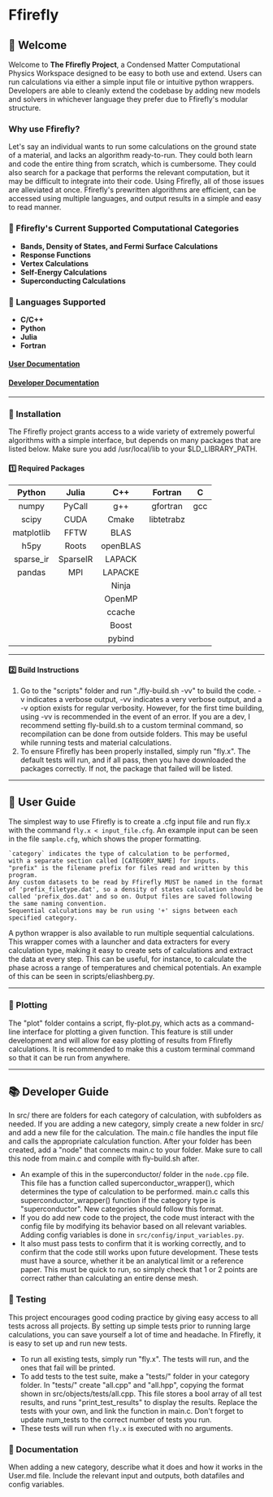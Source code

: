 # Ffirefly
## **🚀 Welcome**  
Welcome to **The Ffirefly Project**, a Condensed Matter Computational Physics Workspace designed to be easy to both use and extend. Users can run calculations via either a simple input file or intuitive python wrappers. Developers are able to cleanly extend the codebase by adding new models and solvers in whichever language they prefer due to Ffirefly's modular structure.


### Why use Ffirefly?
Let's say an individual wants to run some calculations on the ground state of a material, and lacks an algorithm ready-to-run. They could both learn and code the entire thing from scratch, which is cumbersome. They could also search for a package that performs the relevant computation, but it may be difficult to integrate into their code. Using Ffirefly, all of those issues are alleviated at once. Ffirefly's prewritten algorithms are efficient, can be accessed using multiple languages, and output results in a simple and easy to read manner.

### **🔹 Ffirefly's Current Supported Computational Categories**
- **Bands, Density of States, and Fermi Surface Calculations**
- **Response Functions**
- **Vertex Calculations**
- **Self-Energy Calculations**
- **Superconducting Calculations**

### **🔹 Languages Supported**
- **C/C++** 
- **Python** 
- **Julia** 
- **Fortran** 

#### [User Documentation](./docs/User.md)
#### [Developer Documentation](./docs/Developer.md)

---
### **🔹 Installation**  
The Ffirefly project grants access to a wide variety of extremely powerful algorithms with a simple interface, but depends on many packages that are listed below. Make sure you add /usr/local/lib to your $LD_LIBRARY_PATH.

#### **1️⃣  Required Packages**  
| Python     | Julia         | C++      | Fortran    | C    |
|:----------:|:-------------:|:--------:|:----------:|:----:|
| numpy      | PyCall        | g++      | gfortran   | gcc  |
| scipy      | CUDA          | Cmake    | libtetrabz |      |
| matplotlib | FFTW          | BLAS     |            |      |
| h5py       | Roots         | openBLAS |            |      |
| sparse_ir  | SparseIR      | LAPACK   |            |      |
| pandas     | MPI           | LAPACKE  |            |      |
|            |               | Ninja    |            |      |
|            |               | OpenMP   |            |      |
|            |               | ccache   |            |      |
|            |               | Boost    |            |      |
|            |               | pybind   |            |      |

---
#### **2️⃣ Build Instructions**  
 1) Go to the "scripts" folder and run "./fly-build.sh -vv" to build the code. -v indicates a verbose output, -vv indicates a very verbose output, and a -v option exists for regular verbosity. However, for the first time building, using -vv is recommended in the event of an error. If you are a dev, I recommend setting fly-build.sh to a custom terminal command, so recompilation can be done from outside folders. This may be useful while running tests and material calculations.
 2) To ensure Ffirefly has been properly installed, simply run "fly.x". The default tests will run, and if all pass, then you have downloaded the packages correctly. If not, the package that failed will be listed.

---

## **📖 User Guide**  
The simplest way to use Ffirefly is to create a .cfg input file and run fly.x with the command `fly.x < input_file.cfg`. An example input can be seen in the file `sample.cfg`, which shows the proper formatting. 

    `category` indicates the type of calculation to be performed, 
    with a separate section called [CATEGORY_NAME] for inputs.
    "prefix" is the filename prefix for files read and written by this program. 
    Any custom datasets to be read by Ffirefly MUST be named in the format of 'prefix_filetype.dat', so a density of states calculation should be called 'prefix_dos.dat' and so on. Output files are saved following the same naming convention.
    Sequential calculations may be run using '+' signs between each specified category.

A python wrapper is also available to run multiple sequential calculations.  
This wrapper comes with a launcher and data extracters for every calculation type, making it easy to create sets of calculations and extract the data at every step. This can be useful, for instance, to calculate the phase across a range of temperatures and chemical potentials. An example of this can be seen in scripts/eliashberg.py.

---

### **🔹 Plotting**  
The "plot" folder contains a script, fly-plot.py, which acts as a command-line interface for plotting a given function. This feature is still under development and will allow for easy plotting of results from Ffirefly calculations. It is recommended to make this a custom terminal command so that it can be run from anywhere.

---


## **📚 Developer Guide**
In src/ there are folders for each category of calculation, with subfolders as needed. If you are adding a new category, simply create a new folder in src/ and add a new file for the calculation. The main.c file handles the input file and calls the appropriate calculation function. After your folder has been created, add a "node" that connects main.c to your folder. Make sure to call this node from main.c and compile with fly-build.sh after.
   - An example of this in the superconductor/ folder in the `node.cpp` file. This file has a function called superconductor_wrapper(), which determines the type of calculation to be performed. main.c calls this superconductor_wrapper() function if the category type is "superconductor". New categories should follow this format.
   - If you do add new code to the project, the code must interact with the config file by modifying its behavior based on all relevant variables. Adding config variables is done in `src/config/input_variables.py`.
   - It also must pass tests to confirm that it is working correctly, and to confirm that the code still works upon future development. These tests must have a source, whether it be an analytical limit or a reference paper. This must be quick to run, so simply check that 1 or 2 points are correct rather than calculating an entire dense mesh.

### **🔹 Testing**  
 This project encourages good coding practice by giving easy access to all tests across all projects. By setting up simple tests prior to running large calculations, you can save yourself a lot of time and headache. In Ffirefly, it is easy to set up and run new tests.
 - To run all existing tests, simply run "fly.x". The tests will run, and the ones that fail will be printed. 
 - To add tests to the test suite, make a "tests/" folder in your category folder. In "tests/" create "all.cpp" and "all.hpp", copying the format shown in src/objects/tests/all.cpp. This file stores a bool array of all test results, and runs "print_test_results" to display the results. Replace the tests with your own, and link the function in main.c. Don't forget to update num_tests to the correct number of tests you run.
 - These tests will run when `fly.x` is executed with no arguments.

### **🔹 Documentation**
When adding a new category, describe what it does and how it works in the User.md file. Include the relevant input and outputs, both datafiles and config variables. 

